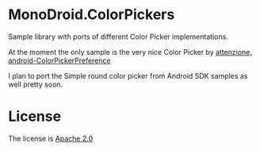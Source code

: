 MonoDroid.ColorPickers
======================

Sample library with ports of different Color Picker implementations.

At the moment the only sample is the very nice Color Picker by [attenzione, android-ColorPickerPreference](https://github.com/attenzione/android-ColorPickerPreference)

I plan to port the Simple round color picker from Android SDK samples as well pretty soon.

License
=======
The license is [Apache 2.0](http://www.apache.org/licenses/LICENSE-2.0)